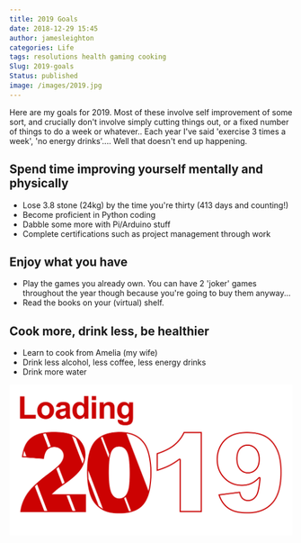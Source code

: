 ```yaml
---
title: 2019 Goals
date: 2018-12-29 15:45
author: jamesleighton
categories: Life
tags: resolutions health gaming cooking
Slug: 2019-goals
Status: published
image: /images/2019.jpg
---
```




Here are my goals for 2019. Most of these involve self improvement of some sort, and crucially don't involve simply cutting things out, or a fixed number of things to do a week or whatever.. Each year I've said 'exercise 3 times a week', 'no energy drinks'.... Well that doesn't end up happening.

## Spend time improving yourself mentally and physically

- Lose 3.8 stone (24kg) by the time you're thirty (413 days and counting!)
- Become proficient in Python coding
- Dabble some more with Pi/Arduino stuff
- Complete certifications such as project management through work

## Enjoy what you have

- Play the games you already own. You can have 2 'joker' games throughout the year though because you're going to buy them anyway...
- Read the books on your (virtual) shelf.

## Cook more, drink less, be healthier

- Learn to cook from Amelia (my wife)
- Drink less alcohol, less coffee, less energy drinks
- Drink more water

![Goals for 2019](/images/2019.png)
